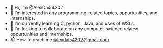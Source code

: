 - 👋 Hi, I’m @AlexDai54202
- 👀 I’m interested in any programming-related topics, oppurtunities, and internships.
- 🌱 I’m currently learning C, python, Java, and uses of WSLs.
- 💞️ I’m looking to collaborate on any computer-science related oppurtunities and internships.
- 📫 How to reach me jalexdai54202@gmail.com

<!---
AlexDai54202/AlexDai54202 is a ✨ special ✨ repository because its `README.md` (this file) appears on your GitHub profile.
You can click the Preview link to take a look at your changes.
--->
